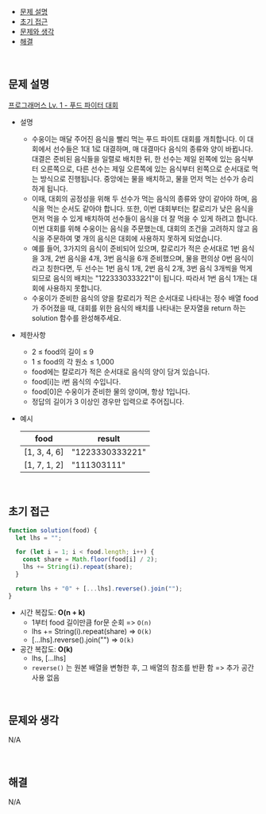 - [문제 설명](#문제-설명)
- [초기 접근](#초기-접근)
- [문제와 생각](#문제와-생각)
- [해결](#해결)

<br>

## 문제 설명

[프로그래머스 Lv. 1 - 푸드 파이터 대회](https://school.programmers.co.kr/learn/courses/30/lessons/134240)

- 설명
  - 수웅이는 매달 주어진 음식을 빨리 먹는 푸드 파이트 대회를 개최합니다. 이 대회에서 선수들은 1대 1로 대결하며, 매 대결마다 음식의 종류와 양이 바뀝니다. 대결은 준비된 음식들을 일렬로 배치한 뒤, 한 선수는 제일 왼쪽에 있는 음식부터 오른쪽으로, 다른 선수는 제일 오른쪽에 있는 음식부터 왼쪽으로 순서대로 먹는 방식으로 진행됩니다. 중앙에는 물을 배치하고, 물을 먼저 먹는 선수가 승리하게 됩니다.
  - 이때, 대회의 공정성을 위해 두 선수가 먹는 음식의 종류와 양이 같아야 하며, 음식을 먹는 순서도 같아야 합니다. 또한, 이번 대회부터는 칼로리가 낮은 음식을 먼저 먹을 수 있게 배치하여 선수들이 음식을 더 잘 먹을 수 있게 하려고 합니다. 이번 대회를 위해 수웅이는 음식을 주문했는데, 대회의 조건을 고려하지 않고 음식을 주문하여 몇 개의 음식은 대회에 사용하지 못하게 되었습니다.
  - 예를 들어, 3가지의 음식이 준비되어 있으며, 칼로리가 적은 순서대로 1번 음식을 3개, 2번 음식을 4개, 3번 음식을 6개 준비했으며, 물을 편의상 0번 음식이라고 칭한다면, 두 선수는 1번 음식 1개, 2번 음식 2개, 3번 음식 3개씩을 먹게 되므로 음식의 배치는 "1223330333221"이 됩니다. 따라서 1번 음식 1개는 대회에 사용하지 못합니다.
  - 수웅이가 준비한 음식의 양을 칼로리가 적은 순서대로 나타내는 정수 배열 food가 주어졌을 때, 대회를 위한 음식의 배치를 나타내는 문자열을 return 하는 solution 함수를 완성해주세요.
- 제한사항
  - 2 ≤ food의 길이 ≤ 9
  - 1 ≤ food의 각 원소 ≤ 1,000
  - food에는 칼로리가 적은 순서대로 음식의 양이 담겨 있습니다.
  - food[i]는 i번 음식의 수입니다.
  - food[0]은 수웅이가 준비한 물의 양이며, 항상 1입니다.
  - 정답의 길이가 3 이상인 경우만 입력으로 주어집니다.
- 예시

  | food         | result          |
  | ------------ | --------------- |
  | [1, 3, 4, 6] | "1223330333221" |
  | [1, 7, 1, 2] | "111303111"     |

<br>

## 초기 접근

```javascript
function solution(food) {
  let lhs = "";

  for (let i = 1; i < food.length; i++) {
    const share = Math.floor(food[i] / 2);
    lhs += String(i).repeat(share);
  }

  return lhs + "0" + [...lhs].reverse().join("");
}
```

- 시간 복잡도: **O(n + k)**
  - 1부터 food 길이만큼 for문 순회 => `O(n)`
  - lhs += String(i).repeat(share) => `O(k)`
  - [...lhs].reverse().join("") => `O(k)`
- 공간 복잡도: **O(k)**
  - lhs, [...lhs]
  - `reverse()` 는 원본 배열을 변형한 후, 그 배열의 참조를 반환 함 => 추가 공간 사용 없음

<br>

## 문제와 생각

N/A

<br>

## 해결

N/A
